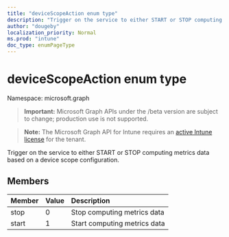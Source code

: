 ```yaml
---
title: "deviceScopeAction enum type"
description: "Trigger on the service to either START or STOP computing metrics data based on a device scope configuration."
author: "dougeby"
localization_priority: Normal
ms.prod: "intune"
doc_type: enumPageType
---
```


# deviceScopeAction enum type

Namespace: microsoft.graph

> **Important:** Microsoft Graph APIs under the /beta version are subject to change; production use is not supported.

> **Note:** The Microsoft Graph API for Intune requires an [active Intune license](https://go.microsoft.com/fwlink/?linkid=839381) for the tenant.

Trigger on the service to either START or STOP computing metrics data based on a device scope configuration.

## Members
|Member|Value|Description|
|:---|:---|:---|
|stop|0|Stop computing metrics data|
|start|1|Start computing metrics data|






